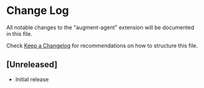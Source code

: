 # Change Log

All notable changes to the "augment-agent" extension will be documented in this file.

Check [Keep a Changelog](http://keepachangelog.com/) for recommendations on how to structure this file.

## [Unreleased]

- Initial release